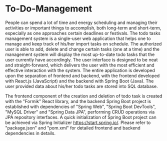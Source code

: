 # To-Do-Management
People can spend a lot of time and energy scheduling and managing their activities or important things to accomplish, both long-term and short-term, especially as one approaches certain deadlines or festivals. The todo tasks management system is a single-user web application that helps one to manage and keep track of his/her import tasks on schedule. The authorized user is able to add, delete and change certain tasks (one at a time) and the management system will display the most up-to-date todo tasks that the user currently have accordingly. The user interface is designed to be neat and straight-forward, which delivers the user with the most efficient and effective interaction with the system. The entire application is developed upon the separation of frontend and backend, with the frontend developed with React.js (JavaScript) and the backend with Spring Boot (Java). The user provided data about his/her todo tasks are stored into SQL database.

The frontend component of the creation and deletion of todo task is created with the "Formik" React library, and the backend Spring Boot project is established with dependencies of "Spring Web", "Spring Boot DevTools", "MySQL Driver" and "Spring Data JPA", performing CRUD operations via JPA repository interfaces. A quick initialization of Spring Boot project can be achieved via Spring Initializer https://start.spring.io/. Please refer to "package.json" and "pom.xml" for detailed frontend and backend dependencies in details.
